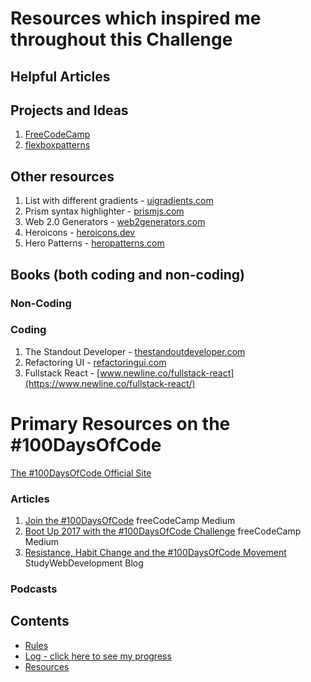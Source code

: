 # Resources which inspired me throughout this Challenge

## Helpful Articles

## Projects and Ideas
1. [FreeCodeCamp](https://www.freecodecamp.com)
2. [flexboxpatterns](https://www.flexboxpatterns.com/)

## Other resources
1. List with different gradients - [uigradients.com](https://uigradients.com/)
2. Prism syntax highlighter - [prismjs.com](https://prismjs.com/)
3. Web 2.0 Generators - [web2generators.com](https://www.web2generators.com/)
4. Heroicons - [heroicons.dev](https://heroicons.dev/)
5. Hero Patterns - [heropatterns.com](https://www.heropatterns.com/)

## Books (both coding and non-coding)

### Non-Coding

### Coding

1. The Standout Developer - [thestandoutdeveloper.com](https://www.thestandoutdeveloper.com/)
2. Refactoring UI - [refactoringui.com](https://refactoringui.com/book/)
3. Fullstack React - [www.newline.co/fullstack-react](https://www.newline.co/fullstack-react/)

# Primary Resources on the #100DaysOfCode

[The #100DaysOfCode Official Site](http://100daysofcode.com/)

### Articles
1. [Join the #100DaysOfCode](https://medium.freecodecamp.com/join-the-100daysofcode-556ddb4579e4) freeCodeCamp Medium
2. [Boot Up 2017 with the #100DaysOfCode Challenge](https://medium.freecodecamp.com/start-2017-with-the-100daysofcode-improved-and-updated-18ce604b237b) freeCodeCamp Medium 
3. [Resistance, Habit Change and the #100DaysOfCode Movement](https://studywebdevelopment.com/100-days-of-code.html) StudyWebDevelopment Blog

### Podcasts

## Contents
* [Rules](rules.md)
* [Log - click here to see my progress](log.md)
* [Resources](resources.md)
